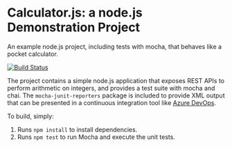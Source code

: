 Calculator.js: a node.js Demonstration Project
==============================================
An example node.js project, including tests with mocha, that behaves like
a pocket calculator.

[![Build Status](https://dev.azure.com/alexanderwiensOPSSchulung/Configuring%20Agent%20Pools%20and%20Understanding%20Pipeline%20Styles/_apis/build/status/AWOPSSchulung.calculator?branchName=master)](https://dev.azure.com/alexanderwiensOPSSchulung/Configuring%20Agent%20Pools%20and%20Understanding%20Pipeline%20Styles/_build/latest?definitionId=9&branchName=master)

The project contains a simple node.js application that exposes REST APIs
to perform arithmetic on integers, and provides a test suite with mocha
and chai.  The `mocha-junit-reporters` package is included to provide XML
output that can be presented in a continuous integration tool like
[Azure DevOps](https://azure.com/devops).

To build, simply:

1. Runs `npm install` to install dependencies.
2. Runs `npm test` to run Mocha and execute the unit tests.


